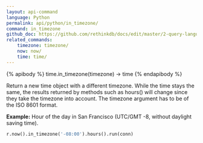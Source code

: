 ```yaml
---
layout: api-command 
language: Python
permalink: api/python/in_timezone/
command: in_timezone 
github_doc: https://github.com/rethinkdb/docs/edit/master/2-query-language/api/python/dates-and-times/in_timezone.md
related_commands:
    timezone: timezone/
    now: now/
    time: time/
---
```


{% apibody %}
time.in_timezone(timezone) &rarr; time
{% endapibody %}

Return a new time object with a different timezone. While the time stays the same, the results returned by methods such as hours() will change since they take the timezone into account. The timezone argument has to be of the ISO 8601 format.

__Example:__ Hour of the day in San Francisco (UTC/GMT -8, without daylight saving time).

```py
r.now().in_timezone('-08:00').hours().run(conn)
```
